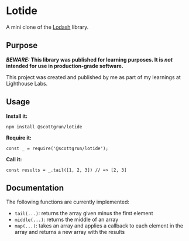 # Lotide

A mini clone of the [Lodash](https://lodash.com) library.

## Purpose

**_BEWARE:_ This library was published for learning purposes. It is _not_ intended for use in production-grade software.**

This project was created and published by me as part of my learnings at Lighthouse Labs. 

## Usage

**Install it:**

`npm install @scottgrun/lotide`

**Require it:**

`const _ = require('@scottgrun/lotide');`

**Call it:**

`const results = _.tail([1, 2, 3]) // => [2, 3]`

## Documentation

The following functions are currently implemented:

* `tail(...)`: returns the array given minus the first element
* `middle(...)`: returns the middle of an array 
* `map(...)`: takes an array and applies a callback to each element in the array and returns a new array with the results